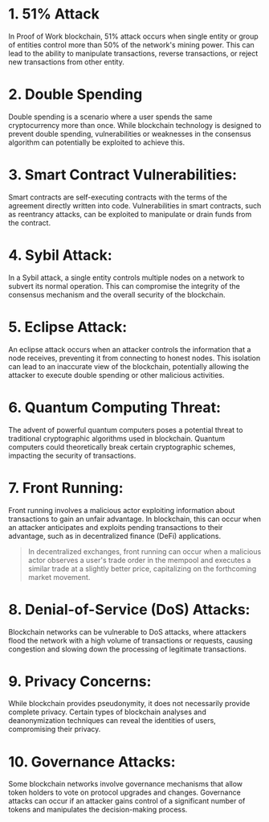 # 1. 51% Attack  
In Proof of Work blockchain, 51% attack occurs when single entity or group of entities control more than 50% of the network's mining power. This can lead to the ability to manipulate transactions, reverse transactions, or reject new transactions from other entity.   

# 2. Double Spending  
Double spending is a scenario where a user spends the same cryptocurrency more than once. While blockchain technology is designed to prevent double spending, vulnerabilities or weaknesses in the consensus algorithm can potentially be exploited to achieve this.  

# 3. Smart Contract Vulnerabilities:  
Smart contracts are self-executing contracts with the terms of the agreement directly written into code. Vulnerabilities in smart contracts, such as reentrancy attacks, can be exploited to manipulate or drain funds from the contract.  

# 4. Sybil Attack:  
In a Sybil attack, a single entity controls multiple nodes on a network to subvert its normal operation. This can compromise the integrity of the consensus mechanism and the overall security of the blockchain.  
  
# 5. Eclipse Attack:  
An eclipse attack occurs when an attacker controls the information that a node receives, preventing it from connecting to honest nodes. This isolation can lead to an inaccurate view of the blockchain, potentially allowing the attacker to execute double spending or other malicious activities.  

# 6. Quantum Computing Threat:  
The advent of powerful quantum computers poses a potential threat to traditional cryptographic algorithms used in blockchain. Quantum computers could theoretically break certain cryptographic schemes, impacting the security of transactions.  

# 7. Front Running:  
Front running involves a malicious actor exploiting information about transactions to gain an unfair advantage. In blockchain, this can occur when an attacker anticipates and exploits pending transactions to their advantage, such as in decentralized finance (DeFi) applications.  
> In decentralized exchanges, front running can occur when a malicious actor observes a user's trade order in the mempool and executes a similar trade at a slightly better price, capitalizing on the forthcoming market movement.  


# 8. Denial-of-Service (DoS) Attacks:  
Blockchain networks can be vulnerable to DoS attacks, where attackers flood the network with a high volume of transactions or requests, causing congestion and slowing down the processing of legitimate transactions.  

# 9. Privacy Concerns:  
While blockchain provides pseudonymity, it does not necessarily provide complete privacy. Certain types of blockchain analyses and deanonymization techniques can reveal the identities of users, compromising their privacy.  

# 10. Governance Attacks:  
Some blockchain networks involve governance mechanisms that allow token holders to vote on protocol upgrades and changes. Governance attacks can occur if an attacker gains control of a significant number of tokens and manipulates the decision-making process.  






